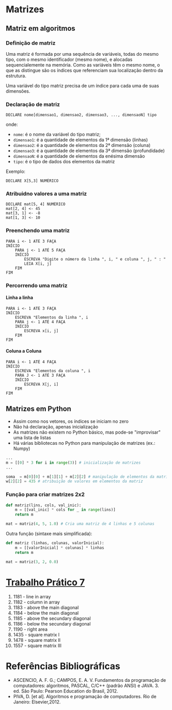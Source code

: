 # Matrizes

## Matriz em algoritmos

### Definição de matriz

Uma matriz é formada por uma sequência de variáveis, todas do mesmo tipo, com o mesmo identificador (mesmo nome), e alocadas sequencialemente na memória. Como as variáveis têm o mesmo nome, o que as distingue são os índices que referenciam sua localização dentro da estrutura.

Uma variável do tipo matriz precisa de um índice para cada uma de suas dimensões.

### Declaração de matriz

```
DECLARE nome[dimensao1, dimensao2, dimensao3, ..., dimensaoN] tipo
```
onde:
- `nome`: é o nome da variável do tipo matriz;
- `dimensao1`: é a quantidade de elementos da 1ª dimensão (linhas)
- `dimensao2`: é a quantidade de elementos da 2ª dimensão (coluna)
- `dimensao3`: é a quantidade de elementos da 3ª dimensão (profundidade)
- `dimensaoN`: é a quantidade de elementos da enésima dimensão
- `tipo`: é o tipo de dados dos elementos da matriz

Exemplo:

```
DECLARE X[5,3] NUMÉRICO
```

### Atribuidno valores a uma matriz

```
DECLARE mat[5, 4] NUMÉRICO
mat[2, 4] <- 45
mat[3, 1] <- -8
mat[1, 3] <- 10
```

### Preenchendo uma matriz

```
PARA i <- 1 ATÉ 3 FAÇA
INÍCIO
	PARA j <- 1 ATÉ 5 FAÇA
	INÍCIO
		ESCREVA "Digite o número da linha ", i, " e coluna ", j, " : " 
		LEIA X[i, j]
	FIM
FIM
```

### Percorrendo uma matriz

#### Linha a linha

```
PARA i <- 1 ATÉ 3 FAÇA
INÍCIO
	ESCREVA "Elementos da linha ", i
	PARA j <- 1 ATÉ 4 FAÇA
	INÍCIO
		ESCREVA x[i, j]
	FIM
FIM
```

#### Coluna a Coluna

```
PARA i <- 1 ATÉ 4 FAÇA
INÍCIO
	ESCREVA "Elementos da coluna ", i
	PARA J <- 1 ATÉ 3 FAÇA
	INÍCIO
		ESCREVA X[j, i]
	FIM
FIM
```

## Matrizes em Python

- Assim como nos vetores, os índices se iniciam no zero
- Não há declaração, apenas inicialização
- As matrizes não existem no Python básico, mas pode-se "improvisar" uma lista de listas
- Há várias bibliotecas no Python para manipulação de matrizes (ex.: Numpy)

``` python
...
m = [[0] * 3 for i in range(3)] # inicialização de matrizes
...

soma  = m[0][0] + m[1][1] + m[2][2] # manipulação de elementos da matriz
w[2][2] = 435 # atribuição de valores em elementos da matriz
```

### Função para criar matrizes 2x2

``` python
def matriz(lins, cols, val_inic):
	m = [[val_inic] * cols for _ in range(lins)]
	return m

mat = matriz(4, 5, 1.0) # Cria uma matriz de 4 linhas e 5 colunas
```

Outra função (sintaxe mais simplificada):
``` python
def matriz (linhas, colunas, valorInicial):
	m = [[valorInicial] * colunas] * linhas
	return m

mat = matriz(3, 2, 0.0)
```

# [Trabalho Prático 7](https://github.com/elvinmatheus/universidade/tree/main/Fundamentos%20de%20Programa%C3%A7%C3%A3o/7.%20Matrizes/Trabalho%20Pr%C3%A1tico%207)

1. 1181 - line in array
2. 1182 - column in array
3. 1183 - above the main diagonal
4. 1184 - below the main diagonal
5. 1185 - above the secundary diagonal
6. 1186 - below the secundary diagonal
7. 1190 - right area
8. 1435 - square matrix I
9. 1478 - square matrix II
10. 1557 - square matrix III

# Referências Bibliográficas

- ASCENCIO, A. F. G.; CAMPOS, E. A. V. Fundamentos da programação de computadores: algoritmos, PASCAL, C/C++ (padrão ANSI) e JAVA. 3. ed. São Paulo: Pearson Education do Brasil, 2012.
- PIVA, D. [et al]. Algoritmos e programação de computadores. Rio de Janeiro: Elsevier,2012.
